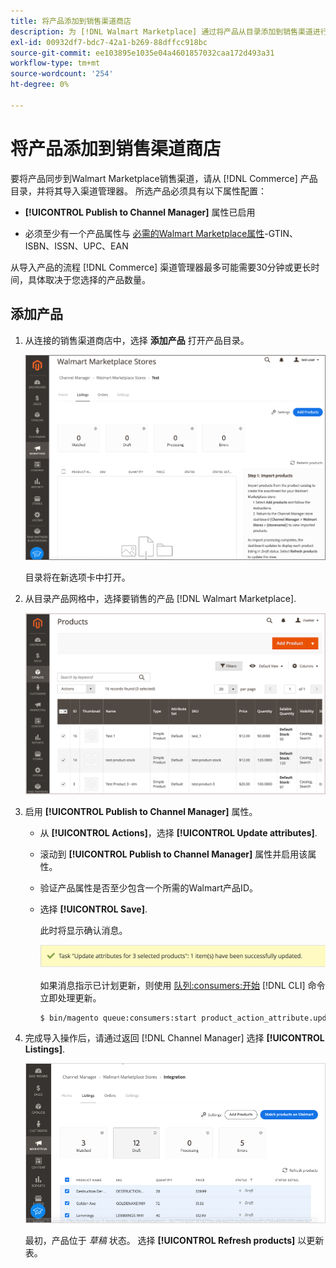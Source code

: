 ```yaml
---
title: 将产品添加到销售渠道商店
description: 为 [!DNL Walmart Marketplace] 通过将产品从目录添加到销售渠道进行销售
exl-id: 00932df7-bdc7-42a1-b269-88dffcc918bc
source-git-commit: ee103895e1035e04a4601857032caa172d493a31
workflow-type: tm+mt
source-wordcount: '254'
ht-degree: 0%

---
```



# 将产品添加到销售渠道商店

要将产品同步到Walmart Marketplace销售渠道，请从 [!DNL Commerce] 产品目录，并将其导入渠道管理器。 所选产品必须具有以下属性配置：

- **[!UICONTROL Publish to Channel Manager]** 属性已启用

- 必须至少有一个产品属性与 [必需的Walmart Marketplace属性](map-catalog-attributes.md)-GTIN、ISBN、ISSN、UPC、EAN

从导入产品的流程 [!DNL Commerce] 渠道管理器最多可能需要30分钟或更长时间，具体取决于您选择的产品数量。

## 添加产品

1. 从连接的销售渠道商店中，选择 **添加产品** 打开产品目录。

   ![将产品添加到销售渠道商店](assets/add-initial-products-to-connected-channel.png)

   目录将在新选项卡中打开。

1. 从目录产品网格中，选择要销售的产品 [!DNL Walmart Marketplace].

   ![将产品发送到销售渠道商店](assets/select-products-from-catalog.png)

1. 启用 **[!UICONTROL Publish to Channel Manager]** 属性。

   - 从 **[!UICONTROL Actions]**，选择 **[!UICONTROL Update attributes]**.

   - 滚动到 **[!UICONTROL Publish to Channel Manager]** 属性并启用该属性。

   - 验证产品属性是否至少包含一个所需的Walmart产品ID。

   - 选择 **[!UICONTROL Save]**.

      此时将显示确认消息。

      ![产品从目录导入到销售渠道确认消息](assets/product-import-from-catalog-confirmation.png)

      如果消息指示已计划更新，则使用 [队列:consumers:开始](https://devdocs.magento.com/guides/v2.4/config-guide/cli/config-cli-subcommands-queue.html) [!DNL CLI] 命令立即处理更新。

      ```bash
      $ bin/magento queue:consumers:start product_action_attribute.update
      ```

1. 完成导入操作后，请通过返回 [!DNL Channel Manager] 选择 **[!UICONTROL Listings]**.

   ![导入连接销售渠道的产品](assets/products-in-marketplace-sales-channel.png)

   最初，产品位于 *草稿* 状态。 选择 **[!UICONTROL Refresh products]** 以更新表。

